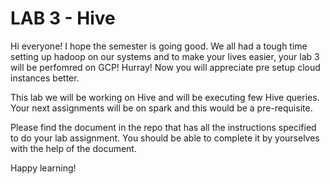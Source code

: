 # LAB 3 - Hive

Hi everyone! I hope the semester is going good. We all had a tough time setting up hadoop on our systems and to make your lives easier, your lab 3 will be perfomred on GCP! Hurray! Now you will appreciate pre setup cloud instances
better. 

This lab we will be working on Hive and will be executing few Hive queries. Your next assignments will be on spark and this would be a pre-requisite.

Please find the document in the repo that has all the instructions specified to do your lab assignment. You should be able to complete it by yourselves with the help of the document.

Happy learning!
